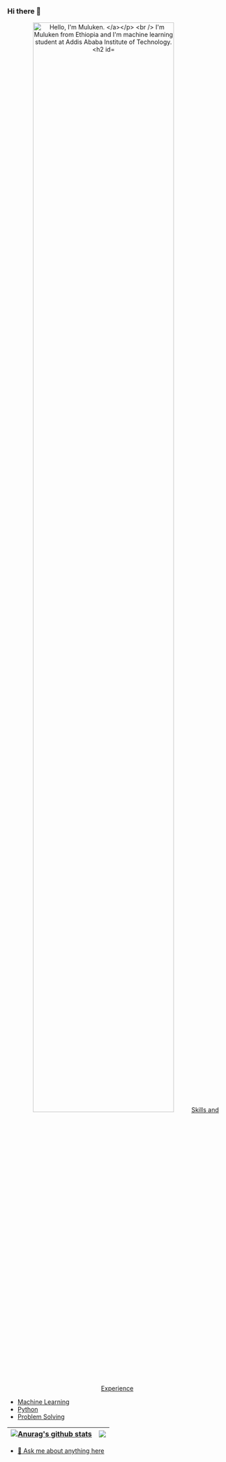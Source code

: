 ### Hi there 👋

<p align="center"><a href="https://anuraghazra.github.io"><img width="80%" alt="Hello, I'm Muluken. </a></p>
<br />
I'm Muluken from Ethiopia and I'm machine learning student at Addis Ababa Institute of Technology.


## Skills and Experience
* Machine Learning
* Python
* Problem Solving
 

| <a href="https://github.com/MuleHakim/github-readme-stats"><img align="center" src="https://github-readme-stats.vercel.app/api?username=MuleHakim&show_icons=true&include_all_commits=true&theme=buefy&hide_border=true" alt="Anurag's github stats" /></a> | <a href="https://github.com/MuleHakim/github-readme-stats"><img align="center" src="https://github-readme-stats.vercel.app/api/top-langs/?username=MuleHakim&layout=compact&theme=buefy&hide_border=true" /></a> |
| ------------- | ------------- |

- 💬 Ask me about anything [here](https://github.com/MuleHakim/MuleHakim/issues)
